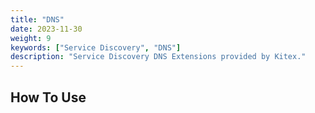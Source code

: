 ```yaml
---
title: "DNS"
date: 2023-11-30
weight: 9
keywords: ["Service Discovery", "DNS"]
description: "Service Discovery DNS Extensions provided by Kitex."
---
```


## How To Use


